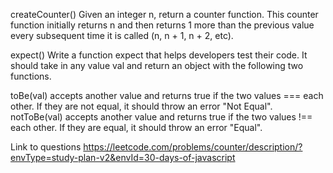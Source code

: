 createCounter()
Given an integer n, return a counter function. This counter function initially returns n and then returns 1 more than the previous value every subsequent time it is called (n, n + 1, n + 2, etc).


expect()
Write a function expect that helps developers test their code. It should take in any value val and return an object with the following two functions.

toBe(val) accepts another value and returns true if the two values === each other. If they are not equal, it should throw an error "Not Equal".
notToBe(val) accepts another value and returns true if the two values !== each other. If they are equal, it should throw an error "Equal".

Link to questions https://leetcode.com/problems/counter/description/?envType=study-plan-v2&envId=30-days-of-javascript